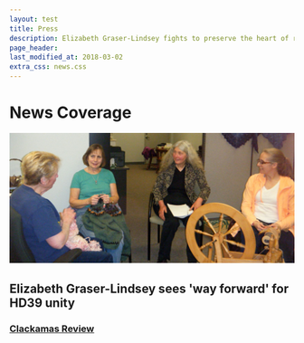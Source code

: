 ```yaml
---
layout: test
title: Press
description: Elizabeth Graser-Lindsey fights to preserve the heart of rural Oregon
page_header: 
last_modified_at: 2018-03-02
extra_css: news.css
---
```


<h1>News Coverage</h1>

<img src="/images/spinning_guild.jpg" alt="Visiting the spinner's group in Estacada" />


<h2>Elizabeth Graser-Lindsey sees 'way forward' for HD39 unity</h2>
<h3><a href="https://portlandtribune.com/cr/24-news/385822-275281-elizabeth-graser-lindsey-sees-way-forward-for-hd39-unity">Clackamas Review</a>
